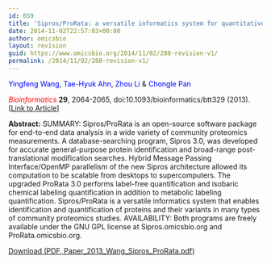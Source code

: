 ```yaml
---
id: 659
title: 'Sipros/ProRata: a versatile informatics system for quantitative community proteomics.'
date: 2014-11-02T22:57:03+00:00
author: omicsbio
layout: revision
guid: https://www.omicsbio.org/2014/11/02/280-revision-v1/
permalink: /2014/11/02/280-revision-v1/
---
```

<span style="color: #0000ff;">Yingfeng Wang</span>, <span style="color: #0000ff;">Tae-Hyuk Ahn</span>, <span style="color: #0000ff;">Zhou Li</span> & <span style="color: #0000ff;">Chongle Pan</span>

<span style="color: #ff0000;"><em>Bioinformatics</em></span> **29**, 2064-2065, doi:10.1093/bioinformatics/btt329 (2013). [[Link to Article](http://bioinformatics.oxfordjournals.org/content/29/16/2064.long)]

<!--more-->

**Abstract:** SUMMARY: Sipros/ProRata is an open-source software package for end-to-end data analysis in a wide variety of community proteomics measurements. A database-searching program, Sipros 3.0, was developed for accurate general-purpose protein identification and broad-range post-translational modification searches. Hybrid Message Passing Interface/OpenMP parallelism of the new Sipros architecture allowed its computation to be scalable from desktops to supercomputers. The upgraded ProRata 3.0 performs label-free quantification and isobaric chemical labeling quantification in addition to metabolic labeling quantification. Sipros/ProRata is a versatile informatics system that enables identification and quantification of proteins and their variants in many types of community proteomics studies. AVAILABILITY: Both programs are freely available under the GNU GPL license at Sipros.omicsbio.org and ProRata.omicsbio.org.

<p class="gde-text">
  <a href="https://www.omicsbio.org/wp-content/uploads/2013/08/Paper_2013_Wang_Sipros_ProRata.pdf" class="gde-link" onClick="_gaq.push(['_trackEvent', 'Google Doc Embedder', 'Download', this.href]);">Download (PDF, Paper_2013_Wang_Sipros_ProRata.pdf)</a>
</p>